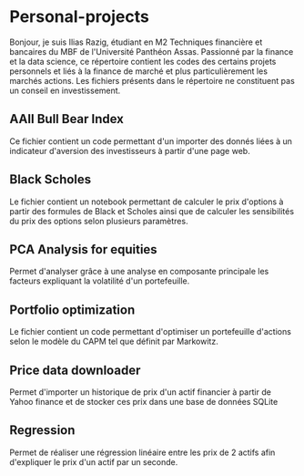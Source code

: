 # Personal-projects
Bonjour, je suis Ilias Razig, étudiant en M2 Techniques financière et bancaires du MBF de l'Université Panthéon Assas.
Passionné par la finance et la data science, ce répertoire contient les codes des certains projets personnels et liés à la finance de marché et plus particulièrement les marchés actions.
Les fichiers présents dans le répertoire ne constituent pas un conseil en investissement.

## AAII Bull Bear Index
Ce fichier contient un code permettant d'un importer des donnés liées à un indicateur d'aversion des investisseurs à partir d'une page web.
## Black Scholes
Le fichier contient un notebook permettant de calculer le prix d'options à partir des formules de Black et Scholes ainsi que de calculer les sensibilités du prix des options selon plusieurs paramètres.
## PCA Analysis for equities
Permet d'analyser grâce à une analyse en composante principale les facteurs expliquant la volatilité d'un portefeuille.
## Portfolio optimization 
Le fichier contient un code permettant d'optimiser un portefeuille d'actions selon le modèle du CAPM tel que définit par Markowitz.
## Price data downloader
Permet d'importer un historique de prix d'un actif financier à partir de Yahoo finance et de stocker ces prix dans une base de données SQLite
## Regression 
Permet de réaliser une régression linéaire entre les prix de 2 actifs afin d'expliquer le prix d'un actif par un seconde.
